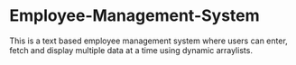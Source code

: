 # Employee-Management-System
This is a text based employee management system where users can enter, fetch and display multiple data at a time using dynamic arraylists. 
